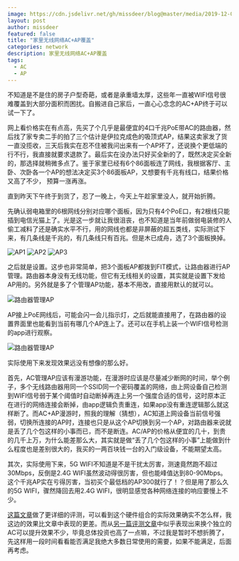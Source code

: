 ```yaml
---
image: https://cdn.jsdelivr.net/gh/missdeer/blog@master/media/2019-12-07/ap1.jpg
layout: post
author: missdeer
featured: false
title: "家里无线网络AC+AP覆盖"
categories: network
description: 家里无线网络AC+AP覆盖
tags: 
  - AC
  - AP
---
```

不知道是不是住的房子户型奇葩，或者是承重墙太厚，这些年一直被WIFI信号很难覆盖到大部分面积而困扰。自搬进自己家后，一直心心念念的AC+AP终于可以试一下了。

网上看价格实在有点高，先买了个几乎是最便宜的4口千兆PoE带AC的路由器，然后找了家专卖二手的拍了三个估计是伊拉克成色的吸顶式AP，结果这卖家发了货一直没揽收，三天后我实在忍不住被我问出来有一个AP坏了，还说换个更低端的行不行，我直接就要求退款了。最后实在没办法只好买全新的了，既然决定买全新的，那选择就稍微多点了。鉴于家里已经有6个86面板连了网线，我根据客厅、主卧、次卧各一个AP的想法决定买3个86面板AP，又想要有千兆有线口，结果价格又高了不少， 预算一涨再涨。

直到昨天下午终于到货了，忍了一晚上，今天上午趁家里没人，就开始折腾。

先确认弱电箱里的6根网线分别对应哪个面板，因为只有4个PoE口，有2根线只能插到电信光猫上了。光是这一步就让我很沮丧，也不知道是当年前做弱电装修的人偷工减料了还是确实水平不行，用的网线也都是非屏蔽的超五类线，实际测试下来，有几条线是千兆的，有几条线只有百兆。但是木已成舟，选了3个面板换掉。

![AP1](https://cdn.jsdelivr.net/gh/missdeer/blog@master/media/2019-12-07/ap1.jpg)
![AP2](https://cdn.jsdelivr.net/gh/missdeer/blog@master/media/2019-12-07/ap2.jpg)
![AP3](https://cdn.jsdelivr.net/gh/missdeer/blog@master/media/2019-12-07/ap3.jpg)

之后就是设置。这步也非常简单，把3个面板AP都拨到FIT模式，让路由器进行AP管理。路由器本身没有无线功能，但它有无线相关的设置，其实就是设置下发给AP用的。另外就是多了个管理AP功能，基本不用改，直接用默认的就可以。

![路由器管理AP](https://cdn.jsdelivr.net/gh/missdeer/blog@master/media/2019-12-07/router.jpg)

AP接上PoE网线后，可能会闪一会儿指示灯，之后就能直接用了，在路由器的设置界面里也能看到当前有哪几个AP连上了。还可以在手机上装一个WIFI信号检测的app进行观察。

![路由器管理AP](https://cdn.jsdelivr.net/gh/missdeer/blog@master/media/2019-12-07/wifi.jpg)

实际使用下来发现效果远没有想像的那么好。

首先，AC管理AP应该有漫游功能，在漫游时应该是尽量减少断网的时间，举个例子，多个无线路由器用同一个SSID同一个密码覆盖的网络，由上网设备自己检测到WIFI信号弱于某个阈值时自动断掉再连上另一个强度合适的信号，这时原本正在进行的网络连接会断掉，由app逻辑负责重连，如果app没有重连逻辑那么就这样断了。而AC+AP漫游时，照我的理解（猜想），AC知道上网设备当前信号强弱，切换所连接的AP时，连接也只是从这个AP切换到另一个AP，对路由器来说就是丢了几个包这样的小事而已，而不是断连。AC/AP的价格从便宜的几十，到贵的几千上万，为什么能差那么大，其实就是做“丢了几个包这样的小事”上能做到什么程度也是差别很大的，我买的一两百块钱一台的入门级设备，不能期望太高。

其次，实际使用下来，5G WIFI不知道是不是干扰太厉害，测速竟然跑不超过30Mbps，反倒是2.4G WIFI虽然波动得很厉害，但也能峰值达到80-90Mbps。这个千兆AP实在亏得厉害，当初买个最低档的AP300就行了！？但是用了那么久的5G WIFI，骤然降回去用2.4G WIFI，很明显感觉各种网络连接的响应要慢上不少。

[这篇文章](https://www.acwifi.net/6915.html)做了更详细的评测，可以看到这个硬件组合的实际效果确实不怎么样，我这边的效果比文章中表现的更差。而从[另一篇评测文章](https://www.acwifi.net/7253.html)中似乎表现出来换个独立的AC可以提升效果不少，毕竟总体投资也高了一点嘛，不过我是暂时不想折腾了，先这样用一段时间看看能否满足我绝大多数日常使用的需要，如果不能满足，后面再考虑。
